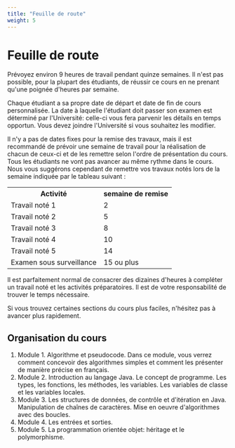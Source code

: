 ```yaml
---
title: "Feuille de route"
weight: 5
---
```


<h1>Feuille de route</h1>

<p>Prévoyez environ 9 heures de travail pendant quinze semaines. Il n'est pas possible, pour la plupart des étudiants, de réussir ce cours en ne prenant qu'une poignée d'heures par semaine. </p>

<p>Chaque étudiant a sa propre date de départ et date de fin de cours personnalisée. La date à laquelle l'étudiant doit passer son examen est déterminé par l'Université: celle-ci vous fera parvenir les détails en temps opportun. Vous devez joindre l'Université si vous souhaitez les modifier. </p>
<p>Il n'y a pas de dates fixes pour la remise des travaux, mais il est recommandé de prévoir une semaine de travail pour la réalisation de chacun de ceux-ci et de les remettre selon l'ordre de présentation du cours. Tous les étudiants ne vont pas avancer au même rythme dans le cours. Nous vous suggérons cependant de remettre vos travaux notés lors de la semaine indiquée par le tableau suivant :</p>


<table>
<tr><th>Activité</th><th>semaine de remise</th></tr>	
<tr><td>Travail noté 1</td><td>2</td></tr>				  	
<tr><td>Travail noté 2</td><td>5</td></tr>				  	
<tr><td>Travail noté 3</td><td>8	</td></tr>			  	
<tr><td>Travail noté 4</td><td>10		</td></tr>		  	
<tr><td>Travail noté 5</td><td>14			</td></tr>	  	
<tr><td>Examen sous surveillance</td><td>15 ou plus</td></tr>
</table>
<p>Il est parfaitement normal de consacrer des dizaines d'heures à compléter un travail noté et les activités préparatoires. Il est de votre responsabilité de trouver le temps nécessaire.</p>
<p>Si vous trouvez certaines sections du cours plus faciles, n'hésitez pas à avancer plus rapidement. </p>

## Organisation du cours


<ol>
<li>Module 1. Algorithme et pseudocode. Dans ce module, vous verrez comment concevoir des algorithmes simples et comment les présenter de manière précise en français.</li>
<li>Module 2. Introduction au langage Java. Le concept de programme. Les types, les fonctions, les méthodes, les variables. Les variables de classe et les variables locales.</li>
<li>Module 3. Les structures de données, de contrôle et d'itération en Java. Manipulation de chaînes de caractères. Mise en oeuvre d'algorithmes avec des boucles.</li>
<li>Module 4. Les entrées et sorties.</li>
<li>Module 5. La programmation orientée objet: héritage et le polymorphisme.</li>
</ol>